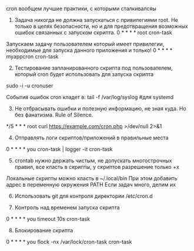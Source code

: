 cron
вообщем лучшие практики, с которыми сталкивалсяы

1. Задача никогда не должна запускаться с привилегиями root. Не только в целях безопасности, но и для предотвращения возможных ошибок связанных с запуском скрипта.
0 * * * *  root  cron-task

Запускаем задачу пользователем который имеет привилегии, необходимые для запуска данного приложения и только!
0 * * * *  myappcron  cron-task

2. Тестирование запланированного скрипта под пользователем, который cron будет использовать для запуска скрипта

sudo -i -u cronuser

События ошибок cron кладет в:
tail -f /var/log/syslog
#для systemd



3. Не отбрасывать ошибки и полезную информацию, не зная куда. Но без фанатизма. Rule of Silence.

*/5 * * *  root  curl https://example.com/cron.php >/dev/null 2>&1

4. Отправлять логи скриптов/приложений в правильные места

0 * * * *   you  cron-task | logger -it cron-task

5. crontab нужно держать чистым, не допускать многострочных правил, все класть в скрипты, у скриптов разрешение только +x

Локальные скрипты можно класть в ~/.local/bin
При этом добавить адрес в переменную окружения PATH 
Если задач много, делим их


6. Использовать git для контроля директории /etc/cron.d

7. Контроль над временем запуска скрипта

0 * * * *  you  timeout 10s cron-task

8. Блокирование скрипта

0 * * * *  you  flock -nx /var/lock/cron-task cron-task